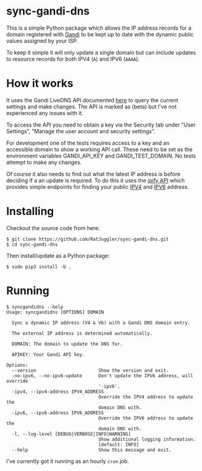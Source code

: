 # sync-gandi-dns

This is a simple Python package which allows the IP address records for a domain registered with [Gandi](https://www.gandi.net)
to be kept up to date with the dynamic public values assigned by your ISP.

To keep it simple it will only update a single domain but can include updates to resource records for both IPV4 (`A`) and IPV6 
(`AAAA`).

# How it works

It uses the Gandi LiveDNS API documented [here](https://api.gandi.net/docs/livedns/) to query the current settings and make 
changes. The API is marked as (beta) but I've not experienced any issues with it.

To access the API you need to obtain a key via the Security tab under "User Settings", 
"Manage the user account and security settings".

For development one of the tests requires access to a key and an accessible domain to show a working API call. These need to be
set as the environment variables GANDI_API_KEY and GANDI_TEST_DOMAIN. No tests attempt to make any changes.

Of course it also needs to find out what the latest IP address is before deciding if a an update is required. To do this it uses
the [ipify API](https://www.ipify.org/) which provides simple endpoints for finding your public [IPV4](https://api.ipify.org)
and [IPV6](https://api6.ipify.org) address.

# Installing

Checkout the source code from here:
```
$ git clone https://github.com/RatJuggler/sync-gandi-dns.git
$ cd sync-gandi-dns
```
Then install/update as a Python package:
```
$ sudo pip3 install -U .
```

# Running

```
$ syncgandidns --help
Usage: syncgandidns [OPTIONS] DOMAIN

  Sync a dynamic IP address (V4 & V6) with a Gandi DNS domain entry.

  The external IP address is determined automatically.

  DOMAIN: The domain to update the DNS for.

  APIKEY: Your Gandi API key.

Options:
  --version                       Show the version and exit.
  -no-ipv6, --no-ipv6-update      Don't update the IPV6 address, will override
                                  '-ipv6'.
  -ipv4, --ipv4-address IPV4_ADDRESS
                                  Override the IPV4 address to update the
                                  domain DNS with.
  -ipv6, --ipv6-address IPV6_ADDRESS
                                  Override the IPV6 address to update the
                                  domain DNS with.
  -l, --log-level [DEBUG|VERBOSE|INFO|WARNING]
                                  Show additional logging information.
                                  [default: INFO]
  --help                          Show this message and exit.
```

I've currently got it running as an hourly `cron` job.
